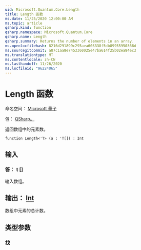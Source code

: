 ```yaml
---
uid: Microsoft.Quantum.Core.Length
title: Length 函数
ms.date: 11/25/2020 12:00:00 AM
ms.topic: article
qsharp.kind: function
qsharp.namespace: Microsoft.Quantum.Core
qsharp.name: Length
qsharp.summary: Returns the number of elements in an array.
ms.openlocfilehash: 8216d291899c295aea603338f5db89955950368d
ms.sourcegitcommit: a87c1aa8e7453360025e47ba614f25b02ea84ec3
ms.translationtype: MT
ms.contentlocale: zh-CN
ms.lasthandoff: 11/26/2020
ms.locfileid: "96224065"
---
```

# <a name="length-function"></a>Length 函数

命名空间： [Microsoft 量子](xref:Microsoft.Quantum.Core)

包： [QSharp。](https://nuget.org/packages/Microsoft.Quantum.QSharp.Core)


返回数组中的元素数。

```qsharp
function Length<'T> (a : 'T[]) : Int
```


## <a name="input"></a>输入

### <a name="a--t"></a>答： t []

输入数组。



## <a name="output--int"></a>输出： [Int](xref:microsoft.quantum.lang-ref.int)

数组中元素的总计数。

## <a name="type-parameters"></a>类型参数

### <a name="t"></a>找

